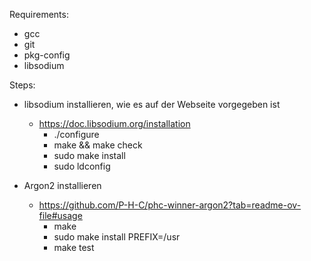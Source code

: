 Requirements:
- gcc 
- git
- pkg-config
- libsodium


Steps:
  - libsodium installieren, wie es auf der Webseite vorgegeben ist 
    - https://doc.libsodium.org/installation
      - ./configure
      - make && make check
      - sudo make install
      - sudo ldconfig

  - Argon2 installieren
    - https://github.com/P-H-C/phc-winner-argon2?tab=readme-ov-file#usage
      - make
      - sudo make install PREFIX=/usr 
      - make test